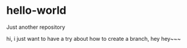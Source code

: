 # hello-world
Just another repository

hi, i just want to have a try about how to create a branch, hey hey~~~

